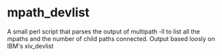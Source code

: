 mpath_devlist
=============

A small perl script that parses the output of multipath -ll to list all the mpaths and the number of child paths connected.  Output based loosly on IBM's xiv_devlist

